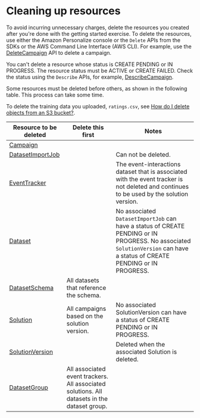 # Cleaning up resources<a name="gs-cleanup"></a>

To avoid incurring unnecessary charges, delete the resources you created after you're done with the getting started exercise\. To delete the resources, use either the Amazon Personalize console or the `Delete` APIs from the SDKs or the AWS Command Line Interface \(AWS CLI\)\. For example, use the [DeleteCampaign](API_DeleteCampaign.md) API to delete a campaign\.

You can't delete a resource whose status is CREATE PENDING or IN PROGRESS\. The resource status must be ACTIVE or CREATE FAILED\. Check the status using the `Describe` APIs, for example, [DescribeCampaign](API_DescribeCampaign.md)\.

Some resources must be deleted before others, as shown in the following table\. This process can take some time\.

To delete the training data you uploaded, `ratings.csv`, see [How do I delete objects from an S3 bucket?](https://docs.aws.amazon.com/AmazonS3/latest/user-guide/delete-objects.html)\.


| Resource to be deleted | Delete this first | Notes | 
| --- | --- | --- | 
| [Campaign](API_Campaign.md) |  |  | 
| [DatasetImportJob](API_DatasetImportJob.md) |  | Can not be deleted\. | 
| [EventTracker](API_EventTracker.md) |  | The event\-interactions dataset that is associated with the event tracker is not deleted and continues to be used by the solution version\. | 
| [Dataset](API_Dataset.md) |  |  No associated `DatasetImportJob` can have a status of CREATE PENDING or IN PROGRESS\. No associated `SolutionVersion` can have a status of CREATE PENDING or IN PROGRESS\.  | 
| [DatasetSchema](API_DatasetSchema.md) | All datasets that reference the schema\. |  | 
| [Solution](API_Solution.md) | All campaigns based on the solution version\. | No associated SolutionVersion can have a status of CREATE PENDING or IN PROGRESS\. | 
| [SolutionVersion](API_SolutionVersion.md) |  | Deleted when the associated Solution is deleted\. | 
| [DatasetGroup](API_DatasetGroup.md) |  All associated event trackers\. All associated solutions\. All datasets in the dataset group\.  |  | 